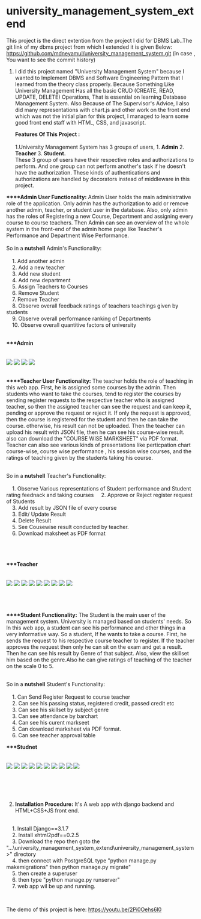 # university_management_system_extend

This project is the direct extention from the project I did for DBMS Lab..The git link of my dbms project from which I extended it is given Below:
https://github.com/mdneyamul/university_management_system.git (in case , You want to see the commit history)

1. I did this project named "University Management System" because I wanted to Implement DBMS and Software Engineering Pattern that I learned from the theory class properly. 
   Because Something Like University Management Has all the basic CRUD (CREATE, READ, UPDATE, DELETE) Operations, That is essential on learning Database Management System. 
   Also Because of The Supervisor's Advice, I also did many representations with chart.js and other work on the front end which was not the initial plan for this project, 
   I managed to learn some good front end staff with HTML, CSS, and javascript.<br>
   
   <b>Features Of This Project :</b><br><br>
   1.University Management System has 3 groups of users,
           1. <b>Admin</b> 
           2. <b>Teacher</b> 
           3. <b>Student.</b><br>
These 3 group of users have their respective roles and authorizations to perform. And one group can not perform another's task if he doesn't have the authorization.
These kinds of authentications and authorizations are handled by decorators instead of middleware in this project.

<b>****Admin User Functionality:</b> Admin User holds the main administrative role of the application. Only admin has the authorization
to add or remove another admin, teacher, or student user in the 
database. Also, only admin has the roles of Registering a new Course, Department and assigning every course to course teachers.
Then Admin can see an overview of the whole system in the front-end of the admin home page like Teacher's Performance and Department Wise Performance.
<br>
<br>
So in a <b>nutshell</b> Admin's Functionality:<br><br>
&nbsp;&nbsp;&nbsp;&nbsp;1. Add another admin<br>
&nbsp;&nbsp;&nbsp;&nbsp;2. Add a new teacher<br>
&nbsp;&nbsp;&nbsp;&nbsp;3. Add new student<br>
&nbsp;&nbsp;&nbsp;&nbsp;4. Add new department<br>
&nbsp;&nbsp;&nbsp;&nbsp;5. Assign Teachers to  Courses<br>
&nbsp;&nbsp;&nbsp;&nbsp;6. Remove Student<br>
&nbsp;&nbsp;&nbsp;&nbsp;7. Remove Teacher<br>
&nbsp;&nbsp;&nbsp;&nbsp;8. Observe overall feedback ratings of teachers teachings given by students<br>
&nbsp;&nbsp;&nbsp;&nbsp;9. Observe overall performance ranking of Departments<br>
&nbsp;&nbsp;&nbsp;&nbsp;10. Observe overall quantitive factors of university<br>

<br>
<b>***Admin</b><br><br> <br>
<img src="screenshot/01_a.png"/>
<img src="screenshot/2a.png"/>
<img src="screenshot/3a.png"/>
<img src="screenshot/4a.png"/>

<br>
<br>


<b>****Teacher User Functionality:</b> The teacher holds the role of teaching in this web app. First, he is assigned some courses by the admin. 
Then students who want to take the courses, tend to register the courses by sending register requests to the respective teacher who is assigned teacher,
so then the assigned teacher can see the request and can keep it, pending or approve the request or reject it.
If only the request is approved,
then the course is registered for the student and then he can take the course.
otherwise, his result can not be uploaded. Then the teacher can upload his result with JSON file, then he can see his course-wise result.
also can download the "COURSE WISE MARKSHEET" via PDF format.
Teacher can also see various kinds of presentations like perticpation chart course-wise, course wise performance , his session wise courses, and the ratings of teaching
given by the students taking his course.

<br>
So in a <b>nutshell</b> Teacher's Functionality:<br><br>
&nbsp;&nbsp;&nbsp;&nbsp;1. Observe Various representations of Student performance and Student rating feednack and taking courses
&nbsp;&nbsp;&nbsp;&nbsp;2. Approve or Reject register request of Students<br>
&nbsp;&nbsp;&nbsp;&nbsp;3. Add result by JSON file of every course<br>
&nbsp;&nbsp;&nbsp;&nbsp;3. Edit/ Update Result<br>
&nbsp;&nbsp;&nbsp;&nbsp;4. Delete Result<br>
&nbsp;&nbsp;&nbsp;&nbsp;5. See Cousewise result conducted by teacher.<br>
&nbsp;&nbsp;&nbsp;&nbsp;6. Download maksheet as PDF format

<br><br><br>
<b>***Teacher</b><br><br> <br>
<img src="screenshot/01.png"/>
<img src="screenshot/02.png"/>
<img src="screenshot/03.png"/>
<img src="screenshot/04.png"/>
<img src="screenshot/tt.png"/>
<img src="screenshot/05.png"/>
<img src="screenshot/06.png"/>
<img src="screenshot/07.png"/>
<img src="screenshot/08.png"/>
<br>

<br><br><br><b>****Student Functionality:</b> The Student is the main user of the management system. University is managed based on students' needs. So In this web app, a student can see his performance and other things in a very informative way. 
So a student, If he wants to take a course. First, he sends the request to his respective course teacher to register. If the teacher approves the request then only he can sit on the exam and get a result.
Then he can see his result by Genre of that subject. Also, view the skillset him based on the genre.Also he can give ratings of teaching of the teacher on the scale 0 to 5.

<br>
So in a <b>nutshell</b> Student's Functionality:<br><br>
&nbsp;&nbsp;&nbsp;&nbsp;1. Can Send Register Request to course teacher<br>
&nbsp;&nbsp;&nbsp;&nbsp;2. Can see his passing status, registered credit, passed credit etc<br>
&nbsp;&nbsp;&nbsp;&nbsp;3. Can see his skillset by subject genre<br>
&nbsp;&nbsp;&nbsp;&nbsp;3. Can see attendance by barchart<br>
&nbsp;&nbsp;&nbsp;&nbsp;4. Can see his curent markseet<br>
&nbsp;&nbsp;&nbsp;&nbsp;5. Can download marksheet via PDF format.<br>
&nbsp;&nbsp;&nbsp;&nbsp;6. Can see teacher approval table

<b>***Studnet</b><br>
<br>
<br>
<img src="screenshot/01_s.png"/>
<img src="screenshot/02s.png"/>
<img src="screenshot/3s.png"/>
<img src="screenshot/5s.png"/>
<img src="screenshot/6s.png"/>
<img src="screenshot/7s.png"/>
<img src="screenshot/8s.png"/>
<img src="screenshot/9s.png"/>
<img src="screenshot/10s.png"/>
<img src="screenshot/11s.png"/>
<br><br>
<br>
<br>
<br>

2. <b>Installation Procedure:</b> It's A web app with django backend and HTML+CSS+JS front end.<br><br>

&nbsp;&nbsp;&nbsp;&nbsp;1. Install Django==3.1.7<br>
&nbsp;&nbsp;&nbsp;&nbsp;2. Install xhtml2pdf==0.2.5<br>
&nbsp;&nbsp;&nbsp;&nbsp;3. Download the repo then goto the "...\university_management_system_extend\university_management_system>" directory<br>
&nbsp;&nbsp;&nbsp;&nbsp;4. then connect with PostgreSQL type "python manage.py makemigrations" then python manage.py migrate"<br>
&nbsp;&nbsp;&nbsp;&nbsp;5. then create a superuser<br>
&nbsp;&nbsp;&nbsp;&nbsp;6. then type "python manage.py runserver"<br>
&nbsp;&nbsp;&nbsp;&nbsp;7. web app wil be up and running.<br>

<br>






The demo of this project is here: https://youtu.be/2Pi0Oehs6l0

